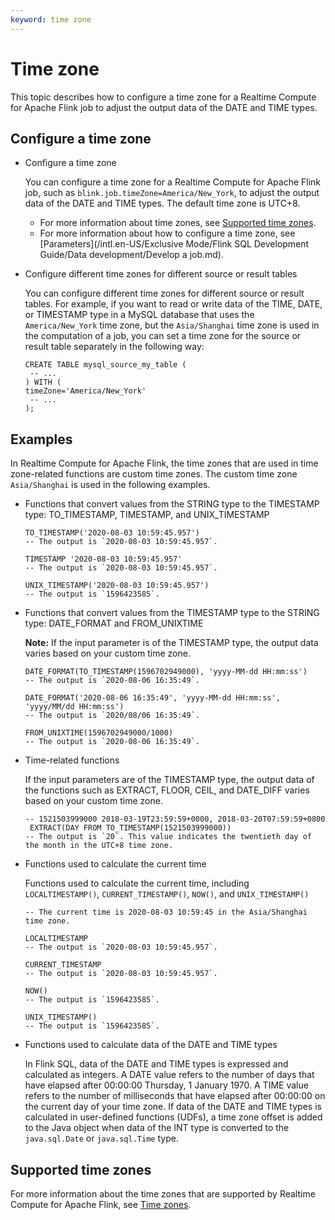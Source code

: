 ```yaml
---
keyword: time zone
---
```


# Time zone

This topic describes how to configure a time zone for a Realtime Compute for Apache Flink job to adjust the output data of the DATE and TIME types.

## Configure a time zone

-   Configure a time zone

    You can configure a time zone for a Realtime Compute for Apache Flink job, such as `blink.job.timeZone=America/New_York`, to adjust the output data of the DATE and TIME types. The default time zone is UTC+8.

    -   For more information about time zones, see [Supported time zones](#section_srl_rsf_5fb).
    -   For more information about how to configure a time zone, see [Parameters](/intl.en-US/Exclusive Mode/Flink SQL Development Guide/Data development/Develop a job.md).
-   Configure different time zones for different source or result tables

    You can configure different time zones for different source or result tables. For example, if you want to read or write data of the TIME, DATE, or TIMESTAMP type in a MySQL database that uses the `America/New_York` time zone, but the `Asia/Shanghai` time zone is used in the computation of a job, you can set a time zone for the source or result table separately in the following way:

    ```
    CREATE TABLE mysql_source_my_table (
     -- ... 
    ) WITH ( 
    timeZone='America/New_York'
     -- ... 
    );
    ```


## Examples

In Realtime Compute for Apache Flink, the time zones that are used in time zone-related functions are custom time zones. The custom time zone `Asia/Shanghai` is used in the following examples.

-   Functions that convert values from the STRING type to the TIMESTAMP type: TO\_TIMESTAMP, TIMESTAMP, and UNIX\_TIMESTAMP

    ```
    TO_TIMESTAMP('2020-08-03 10:59:45.957')
    -- The output is `2020-08-03 10:59:45.957`.
    
    TIMESTAMP '2020-08-03 10:59:45.957'
    -- The output is `2020-08-03 10:59:45.957`.
    
    UNIX_TIMESTAMP('2020-08-03 10:59:45.957')
    -- The output is `1596423585`.
    ```

-   Functions that convert values from the TIMESTAMP type to the STRING type: DATE\_FORMAT and FROM\_UNIXTIME

    **Note:** If the input parameter is of the TIMESTAMP type, the output data varies based on your custom time zone.

    ```
    DATE_FORMAT(TO_TIMESTAMP(1596702949000), 'yyyy-MM-dd HH:mm:ss') 
    -- The output is `2020-08-06 16:35:49`.
    
    DATE_FORMAT('2020-08-06 16:35:49', 'yyyy-MM-dd HH:mm:ss', 'yyyy/MM/dd HH:mm:ss') 
    -- The output is `2020/08/06 16:35:49`. 
    
    FROM_UNIXTIME(1596702949000/1000) 
    -- The output is `2020-08-06 16:35:49`.
    ```

-   Time-related functions

    If the input parameters are of the TIMESTAMP type, the output data of the functions such as EXTRACT, FLOOR, CEIL, and DATE\_DIFF varies based on your custom time zone.

    ```
    -- 1521503999000 2018-03-19T23:59:59+0000, 2018-03-20T07:59:59+0800
     EXTRACT(DAY FROM TO_TIMESTAMP(1521503999000)) 
    -- The output is `20`. This value indicates the twentieth day of the month in the UTC+8 time zone.
    ```

-   Functions used to calculate the current time

    Functions used to calculate the current time, including `LOCALTIMESTAMP()`, `CURRENT_TIMESTAMP()`, `NOW()`, and `UNIX_TIMESTAMP()`

    ```
    -- The current time is 2020-08-03 10:59:45 in the Asia/Shanghai time zone. 
    
    LOCALTIMESTAMP
    -- The output is `2020-08-03 10:59:45.957`. 
    
    CURRENT_TIMESTAMP
    -- The output is `2020-08-03 10:59:45.957`. 
    
    NOW()
    -- The output is `1596423585`. 
    
    UNIX_TIMESTAMP()
    -- The output is `1596423585`.
    ```

-   Functions used to calculate data of the DATE and TIME types

    In Flink SQL, data of the DATE and TIME types is expressed and calculated as integers. A DATE value refers to the number of days that have elapsed after 00:00:00 Thursday, 1 January 1970. A TIME value refers to the number of milliseconds that have elapsed after 00:00:00 on the current day of your time zone. If data of the DATE and TIME types is calculated in user-defined functions \(UDFs\), a time zone offset is added to the Java object when data of the INT type is converted to the `java.sql.Date` or `java.sql.Time` type.


## Supported time zones

For more information about the time zones that are supported by Realtime Compute for Apache Flink, see [Time zones](http://docs-aliyun.cn-hangzhou.oss.aliyun-inc.com/assets/attach/130174/cn_zh/1565675309038/TimeZone.txt).

